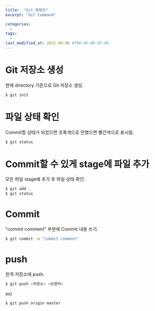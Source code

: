```yaml
---
title:  "Git 명령어"
excerpt: "Git Command"

categories:
  - 
tags:
  - 
last_modified_at: 2021-04-06 #T08:06:00-05:00
---
```


# Git 저장소 생성
현재 directory 기준으로 Git 저장소 생성.
```bash
$ git init
```

# 파일 상태 확인
Commit할 상태가 되었으면 초록색으로 안했으면 빨간색으로 표시됨.
```bash
$ git status
```

# Commit할 수 있게 stage에 파일 추가
모든 파일 stage에 추가 후 파일 상태 확인.
```bash
$ git add .
$ git status
```

# Commit
"commit comment" 부분에 Commit 내용 쓰기.
```bash
$ git commit -m "commit comment"
```

# push
원격 저장소에 push.
```bash
$ git push <저장소> <브랜치>
```
ex)
```bash
$ git push origin master
```
